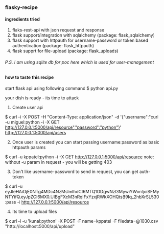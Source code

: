 ### flasky-recipe

#### ingredients tried
1. flaks-rest-api with json request and response
2. flask support/integration with sqlalchemy (package: flask_sqlalchemy)
3. flask support with httpauth for username-password or token based authentication (package: flask_httpauth)
4. flask supprt for file-upload (package: flask_uploads)

###### P.S. I am using sqlite db for poc here which is used for user-management

#### how to taste this recipe
start flask api using following command
$ python api.py

your dish is ready - its time to attack

1. Create user api

$ curl -i -X POST -H "Content-Type: application/json" -d '{"username":"curl -u miguel:python -i -X GET http://127.0.0.1:5000/api/resource","password":"python"}' http://127.0.0.1:5000/api/users

2. Once user is created you can start passing username:password as basic httpauth params

$ curl -u kppatel:python -i -X GET http://127.0.0.1:5000/api/resource
note: without -u param in request - you will be getting 403

3. Don't like username-password to send in request, you can get auth-token

$ curl -u eyJleHAiOjE0NTg4MDc4NzMsImlhdCI6MTQ1ODgwNzI3MywiYWxnIjoiSFMyNTYifQ.eyJpZCI6MX0.UIBgFXcM3nRqIFxYzxjRWkXOHQtsB9Iq_2hbXrSL530:pass -i http://127.0.0.1:5000/api/resource

4. Its time to upload files

$ curl -i -u 'kunal:python' -X POST -F name=kppatel -F filedata=@1030.csv "http://localhost:5000/api/upload"


